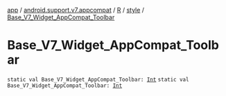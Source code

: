 [app](../../../index.md) / [android.support.v7.appcompat](../../index.md) / [R](../index.md) / [style](index.md) / [Base_V7_Widget_AppCompat_Toolbar](./-base_-v7_-widget_-app-compat_-toolbar.md)

# Base_V7_Widget_AppCompat_Toolbar

`static val Base_V7_Widget_AppCompat_Toolbar: `[`Int`](https://kotlinlang.org/api/latest/jvm/stdlib/kotlin/-int/index.html)
`static val Base_V7_Widget_AppCompat_Toolbar: `[`Int`](https://kotlinlang.org/api/latest/jvm/stdlib/kotlin/-int/index.html)
